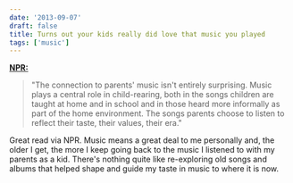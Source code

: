 ```yaml
---
date: '2013-09-07'
draft: false
title: Turns out your kids really did love that music you played
tags: ['music']
---
```


**[NPR:](http://www.npr.org/blogs/health/2013/09/05/219278386/turns-out-your-kids-really-did-love-that-music-you-played)**

> "The connection to parents' music isn't entirely surprising. Music plays a central role in child-rearing, both in the songs children are taught at home and in school and in those heard more informally as part of the home environment. The songs parents choose to listen to reflect their taste, their values, their era."

Great read via NPR.<!-- excerpt --> Music means a great deal to me personally and, the older I get, the more I keep going back to the music I listened to with my parents as a kid. There's nothing quite like re-exploring old songs and albums that helped shape and guide my taste in music to where it is now.
